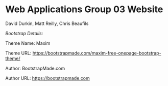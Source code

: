 **Web Applications Group 03 Website**
==========
David Durkin, Matt Reilly, Chris Beaufils


*Bootstrap Details:*

Theme Name: Maxim

Theme URL: https://bootstrapmade.com/maxim-free-onepage-bootstrap-theme/

Author: BootstrapMade.com

Author URL: https://bootstrapmade.com
